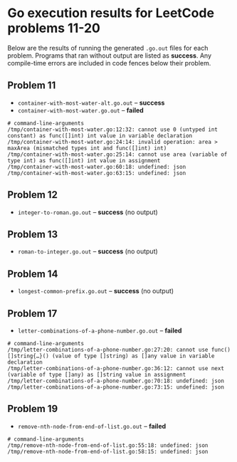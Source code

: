 # Go execution results for LeetCode problems 11-20

Below are the results of running the generated `.go.out` files for each problem. Programs that ran without output are listed as **success**. Any compile-time errors are included in code fences below their problem.

## Problem 11
- `container-with-most-water-alt.go.out` – **success**
- `container-with-most-water.go.out` – **failed**

```
# command-line-arguments
/tmp/container-with-most-water.go:12:32: cannot use 0 (untyped int constant) as func([]int) int value in variable declaration
/tmp/container-with-most-water.go:24:14: invalid operation: area > maxArea (mismatched types int and func([]int) int)
/tmp/container-with-most-water.go:25:14: cannot use area (variable of type int) as func([]int) int value in assignment
/tmp/container-with-most-water.go:60:18: undefined: json
/tmp/container-with-most-water.go:63:15: undefined: json
```

## Problem 12
- `integer-to-roman.go.out` – **success** (no output)

## Problem 13
- `roman-to-integer.go.out` – **success** (no output)

## Problem 14
- `longest-common-prefix.go.out` – **success** (no output)

## Problem 17
- `letter-combinations-of-a-phone-number.go.out` – **failed**

```
# command-line-arguments
/tmp/letter-combinations-of-a-phone-number.go:27:20: cannot use func() []string{…}() (value of type []string) as []any value in variable declaration
/tmp/letter-combinations-of-a-phone-number.go:36:12: cannot use next (variable of type []any) as []string value in assignment
/tmp/letter-combinations-of-a-phone-number.go:70:18: undefined: json
/tmp/letter-combinations-of-a-phone-number.go:73:15: undefined: json
```

## Problem 19
- `remove-nth-node-from-end-of-list.go.out` – **failed**

```
# command-line-arguments
/tmp/remove-nth-node-from-end-of-list.go:55:18: undefined: json
/tmp/remove-nth-node-from-end-of-list.go:58:15: undefined: json
```
